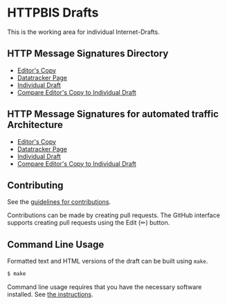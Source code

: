 <!-- regenerate: on (set to off if you edit this file) -->

# HTTPBIS Drafts

This is the working area for individual Internet-Drafts.

## HTTP Message Signatures Directory

* [Editor's Copy](https://thibmeu.github.io/http-message-signatures-directory/#go.draft-meunier-httpbis-http-message-signatures-directory.html)
* [Datatracker Page](https://datatracker.ietf.org/doc/draft-meunier-httpbis-http-message-signatures-directory)
* [Individual Draft](https://datatracker.ietf.org/doc/html/draft-meunier-httpbis-http-message-signatures-directory)
* [Compare Editor's Copy to Individual Draft](https://thibmeu.github.io/http-message-signatures-directory/#go.draft-meunier-httpbis-http-message-signatures-directory.diff)

## HTTP Message Signatures for automated traffic Architecture

* [Editor's Copy](https://thibmeu.github.io/http-message-signatures-directory/#go.draft-meunier-web-bot-auth-architecture.html)
* [Datatracker Page](https://datatracker.ietf.org/doc/draft-meunier-web-bot-auth-architecture)
* [Individual Draft](https://datatracker.ietf.org/doc/html/draft-meunier-web-bot-auth-architecture)
* [Compare Editor's Copy to Individual Draft](https://thibmeu.github.io/http-message-signatures-directory/#go.draft-meunier-web-bot-auth-architecture.diff)


## Contributing

See the
[guidelines for contributions](https://github.com/thibmeu/http-message-signatures-directory/blob/main/CONTRIBUTING.md).

Contributions can be made by creating pull requests.
The GitHub interface supports creating pull requests using the Edit (✏) button.


## Command Line Usage

Formatted text and HTML versions of the draft can be built using `make`.

```sh
$ make
```

Command line usage requires that you have the necessary software installed.  See
[the instructions](https://github.com/martinthomson/i-d-template/blob/main/doc/SETUP.md).

